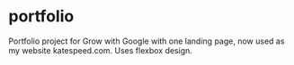 # portfolio
Portfolio project for Grow with Google with one landing page, now used as my website katespeed.com. Uses flexbox design.
